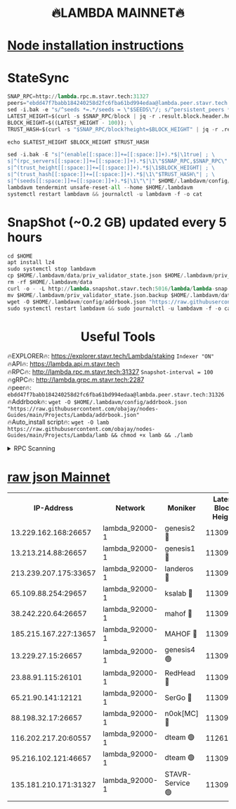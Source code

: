 <h1 align="center"> 🔥LAMBDA MAINNET🔥</h1>


[Node installation instructions](https://github.com/obajay/nodes-Guides/tree/main/Projects/Lambda)
=


# StateSync
```python
SNAP_RPC=http://lambda.rpc.m.stavr.tech:31327
peers="ebdd47f7babb184240258d2fc6fba61bd994edaa@lambda.peer.stavr.tech:31326" 
sed -i.bak -e "s/^seeds *=.*/seeds = \"$SEEDS\"/; s/^persistent_peers *=.*/persistent_peers = \"$PEERS\"/" $HOME/.lambdavm/config/config.toml
LATEST_HEIGHT=$(curl -s $SNAP_RPC/block | jq -r .result.block.header.height); \
BLOCK_HEIGHT=$((LATEST_HEIGHT - 100)); \
TRUST_HASH=$(curl -s "$SNAP_RPC/block?height=$BLOCK_HEIGHT" | jq -r .result.block_id.hash)

echo $LATEST_HEIGHT $BLOCK_HEIGHT $TRUST_HASH

sed -i.bak -E "s|^(enable[[:space:]]+=[[:space:]]+).*$|\1true| ; \
s|^(rpc_servers[[:space:]]+=[[:space:]]+).*$|\1\"$SNAP_RPC,$SNAP_RPC\"| ; \
s|^(trust_height[[:space:]]+=[[:space:]]+).*$|\1$BLOCK_HEIGHT| ; \
s|^(trust_hash[[:space:]]+=[[:space:]]+).*$|\1\"$TRUST_HASH\"| ; \
s|^(seeds[[:space:]]+=[[:space:]]+).*$|\1\"\"|" $HOME/.lambdavm/config/config.toml
lambdavm tendermint unsafe-reset-all --home $HOME/.lambdavm
systemctl restart lambdavm && journalctl -u lambdavm -f -o cat

```
# SnapShot (~0.2 GB) updated every 5 hours
```python
cd $HOME
apt install lz4
sudo systemctl stop lambdavm
cp $HOME/.lambdavm/data/priv_validator_state.json $HOME/.lambdavm/priv_validator_state.json.backup
rm -rf $HOME/.lambdavm/data
curl -o - -L http://lambda.snapshot.stavr.tech:5016/lambda/lambda-snap.tar.lz4 | lz4 -c -d - | tar -x -C $HOME/.lambdavm --strip-components 2
mv $HOME/.lambdavm/priv_validator_state.json.backup $HOME/.lambdavm/data/priv_validator_state.json
wget -O $HOME/.lambdavm/config/addrbook.json "https://raw.githubusercontent.com/obajay/nodes-Guides/main/Projects/Lambda/addrbook.json"
sudo systemctl restart lambdavm && sudo journalctl -u lambdavm -f -o cat
```
 <h1 align="center"> Useful Tools</h1>

🔥EXPLORER🔥:      https://explorer.stavr.tech/Lambda/staking	        `Indexer "ON"` \
🔥API🔥: 			 		 https://lambda.api.m.stavr.tech \
🔥RPC🔥:           http://lambda.rpc.m.stavr.tech:31327	              `Snapshot-interval = 100` \
🔥gRPC🔥:          http://lambda.grpc.m.stavr.tech:2287 \
🔥peer🔥:					 `ebdd47f7babb184240258d2fc6fba61bd994edaa@lambda.peer.stavr.tech:31326` \
🔥Addrbook🔥:    ```wget -O $HOME/.lambdavm/config/addrbook.json "https://raw.githubusercontent.com/obajay/nodes-Guides/main/Projects/Lambda/addrbook.json"``` \
🔥Auto_install script🔥: ```wget -O lamb https://raw.githubusercontent.com/obajay/nodes-Guides/main/Projects/Lambda/lamb && chmod +x lamb && ./lamb```


<details>
<summary>RPC Scanning</summary>

<h2 align="center"> We scan nodes in real time every 4 hours. And we provide the final result of RPC endpoints.
We cannot influence the operation of these nodes in any way. </h2>


```python
If Voting Power is higher than 0 --> then the Node is a validator of the network and may be subject to attack and be a potential threat to the chain.
```
```python
We marked such validators with a red symbol
```

</details>

[raw json Mainnet](https://rpc-check.lambm.stavr.tech/lambm/rpc-lambm-result.json)
=


<table><tr><th>IP-Address</th><th>Network</th><th>Moniker</th><th>Latest Block Height</th><th>Earliest Block Height</th><th>Catching Up</th><th>Tx Index</th><th>Voting Power</th><th>Scan Time</th></tr><tr><td>13.229.162.168:26657</td><td>lambda_92000-1</td><td>genesis2 🔴</td><td>11309416</td><td>1</td><td>False</td><td>on</td><td>16710754</td><td>2024-01-24T01:17:10.014313809UTC</td></tr><tr><td>13.213.214.88:26657</td><td>lambda_92000-1</td><td>genesis1 🔴</td><td>11309418</td><td>1</td><td>False</td><td>on</td><td>107835</td><td>2024-01-24T01:17:14.937255467UTC</td></tr><tr><td>213.239.207.175:33657</td><td>lambda_92000-1</td><td>landeros 🔴</td><td>11309416</td><td>8136001</td><td>False</td><td>off</td><td>1396496</td><td>2024-01-24T01:17:04.452610217UTC</td></tr><tr><td>65.109.88.254:29657</td><td>lambda_92000-1</td><td>ksalab 🔴</td><td>11309418</td><td>8715001</td><td>False</td><td>on</td><td>510465</td><td>2024-01-24T01:17:20.143329467UTC</td></tr><tr><td>38.242.220.64:26657</td><td>lambda_92000-1</td><td>mahof 🔴</td><td>11309414</td><td>10131001</td><td>False</td><td>off</td><td>770350</td><td>2024-01-24T01:16:57.838002142UTC</td></tr><tr><td>185.215.167.227:13657</td><td>lambda_92000-1</td><td>MAHOF 🔴</td><td>11309418</td><td>10134001</td><td>False</td><td>on</td><td>2051510</td><td>2024-01-24T01:17:13.587963393UTC</td></tr><tr><td>13.229.27.15:26657</td><td>lambda_92000-1</td><td>genesis4 🟢</td><td>11309418</td><td>11043001</td><td>False</td><td>on</td><td>0</td><td>2024-01-24T01:17:13.287831461UTC</td></tr><tr><td>23.88.91.115:26101</td><td>lambda_92000-1</td><td>RedHead 🔴</td><td>11309416</td><td>11209416</td><td>False</td><td>off</td><td>553202</td><td>2024-01-24T01:17:04.676169493UTC</td></tr><tr><td>65.21.90.141:12121</td><td>lambda_92000-1</td><td>SerGo 🔴</td><td>11309419</td><td>11209419</td><td>False</td><td>off</td><td>10611944</td><td>2024-01-24T01:17:22.638071365UTC</td></tr><tr><td>88.198.32.17:26657</td><td>lambda_92000-1</td><td>n0ok[MC] 🔴</td><td>11309420</td><td>11209420</td><td>False</td><td>off</td><td>1578630</td><td>2024-01-24T01:17:25.613411331UTC</td></tr><tr><td>116.202.217.20:60557</td><td>lambda_92000-1</td><td>dteam 🟢</td><td>11261207</td><td>11223001</td><td>False</td><td>on</td><td>0</td><td>2024-01-24T01:16:58.069163017UTC</td></tr><tr><td>95.216.102.121:46657</td><td>lambda_92000-1</td><td>dteam 🟢</td><td>11309418</td><td>11305001</td><td>False</td><td>off</td><td>0</td><td>2024-01-24T01:17:19.829905649UTC</td></tr><tr><td>135.181.210.171:31327</td><td>lambda_92000-1</td><td>STAVR-Service 🟢</td><td>11309418</td><td>11309001</td><td>False</td><td>on</td><td>0</td><td>2024-01-24T01:17:19.498286116UTC</td></tr></table>
